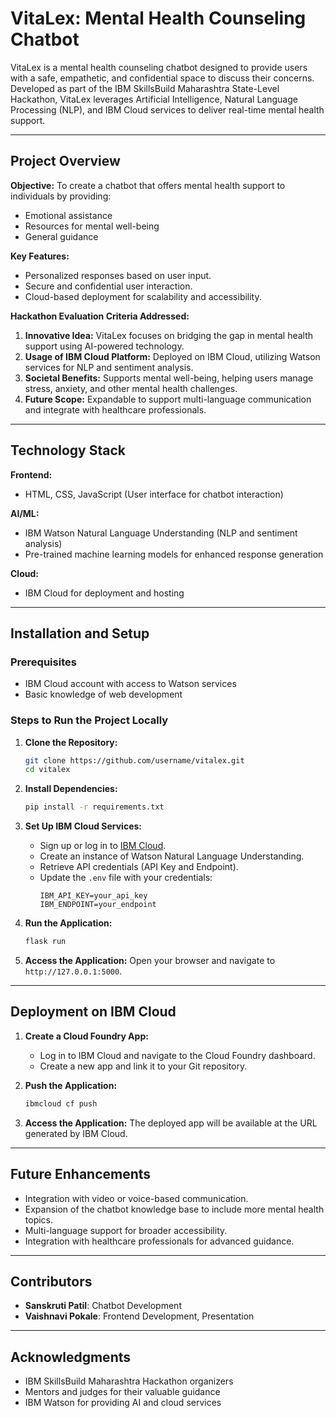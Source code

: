 # VitaLex: Mental Health Counseling Chatbot

VitaLex is a mental health counseling chatbot designed to provide users with a safe, empathetic, and confidential space to discuss their concerns. Developed as part of the IBM SkillsBuild Maharashtra State-Level Hackathon, VitaLex leverages Artificial Intelligence, Natural Language Processing (NLP), and IBM Cloud services to deliver real-time mental health support.

---

## Project Overview

**Objective:**
To create a chatbot that offers mental health support to individuals by providing:
- Emotional assistance
- Resources for mental well-being
- General guidance

**Key Features:**
- Personalized responses based on user input.
- Secure and confidential user interaction.
- Cloud-based deployment for scalability and accessibility.

**Hackathon Evaluation Criteria Addressed:**
1. **Innovative Idea:** VitaLex focuses on bridging the gap in mental health support using AI-powered technology.
2. **Usage of IBM Cloud Platform:** Deployed on IBM Cloud, utilizing Watson services for NLP and sentiment analysis.
3. **Societal Benefits:** Supports mental well-being, helping users manage stress, anxiety, and other mental health challenges.
4. **Future Scope:** Expandable to support multi-language communication and integrate with healthcare professionals.

---

## Technology Stack

**Frontend:**
- HTML, CSS, JavaScript (User interface for chatbot interaction)

**AI/ML:**
- IBM Watson Natural Language Understanding (NLP and sentiment analysis)
- Pre-trained machine learning models for enhanced response generation

**Cloud:**
- IBM Cloud for deployment and hosting

---

## Installation and Setup

### Prerequisites
- IBM Cloud account with access to Watson services
- Basic knowledge of web development

### Steps to Run the Project Locally

1. **Clone the Repository:**
   ```bash
   git clone https://github.com/username/vitalex.git
   cd vitalex
   ```

2. **Install Dependencies:**
   ```bash
   pip install -r requirements.txt
   ```

3. **Set Up IBM Cloud Services:**
   - Sign up or log in to [IBM Cloud](https://www.ibm.com/cloud).
   - Create an instance of Watson Natural Language Understanding.
   - Retrieve API credentials (API Key and Endpoint).
   - Update the `.env` file with your credentials:
     ```
     IBM_API_KEY=your_api_key
     IBM_ENDPOINT=your_endpoint
     ```

4. **Run the Application:**
   ```bash
   flask run
   ```

5. **Access the Application:**
   Open your browser and navigate to `http://127.0.0.1:5000`.

---

## Deployment on IBM Cloud

1. **Create a Cloud Foundry App:**
   - Log in to IBM Cloud and navigate to the Cloud Foundry dashboard.
   - Create a new app and link it to your Git repository.

2. **Push the Application:**
   ```bash
   ibmcloud cf push
   ```

3. **Access the Application:**
   The deployed app will be available at the URL generated by IBM Cloud.

---

## Future Enhancements
- Integration with video or voice-based communication.
- Expansion of the chatbot knowledge base to include more mental health topics.
- Multi-language support for broader accessibility.
- Integration with healthcare professionals for advanced guidance.

---

## Contributors
- **Sanskruti Patil**:  Chatbot Development
- **Vaishnavi Pokale**: Frontend Development, Presentation

---

## Acknowledgments
- IBM SkillsBuild Maharashtra Hackathon organizers
- Mentors and judges for their valuable guidance
- IBM Watson for providing AI and cloud services
